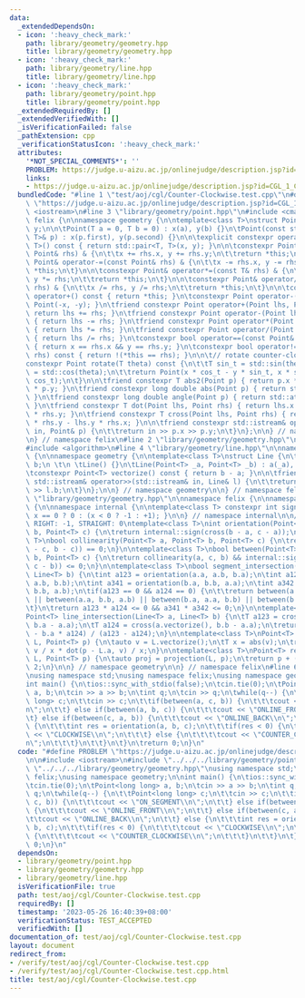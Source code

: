 ```yaml
---
data:
  _extendedDependsOn:
  - icon: ':heavy_check_mark:'
    path: library/geometry/geometry.hpp
    title: library/geometry/geometry.hpp
  - icon: ':heavy_check_mark:'
    path: library/geometry/line.hpp
    title: library/geometry/line.hpp
  - icon: ':heavy_check_mark:'
    path: library/geometry/point.hpp
    title: library/geometry/point.hpp
  _extendedRequiredBy: []
  _extendedVerifiedWith: []
  _isVerificationFailed: false
  _pathExtension: cpp
  _verificationStatusIcon: ':heavy_check_mark:'
  attributes:
    '*NOT_SPECIAL_COMMENTS*': ''
    PROBLEM: https://judge.u-aizu.ac.jp/onlinejudge/description.jsp?id=CGL_1_C
    links:
    - https://judge.u-aizu.ac.jp/onlinejudge/description.jsp?id=CGL_1_C
  bundledCode: "#line 1 \"test/aoj/cgl/Counter-Clockwise.test.cpp\"\n#define PROBLEM\
    \ \"https://judge.u-aizu.ac.jp/onlinejudge/description.jsp?id=CGL_1_C\"\n\n#include\
    \ <iostream>\n#line 3 \"library/geometry/point.hpp\"\n#include <cmath>\n\nnamespace\
    \ felix {\n\nnamespace geometry {\n\ntemplate<class T>\nstruct Point {\n\tT x,\
    \ y;\n\n\tPoint(T a = 0, T b = 0) : x(a), y(b) {}\n\tPoint(const std::pair<T,\
    \ T>& p) : x(p.first), y(p.second) {}\n\n\texplicit constexpr operator std::pair<T,\
    \ T>() const { return std::pair<T, T>(x, y); }\n\n\tconstexpr Point& operator+=(const\
    \ Point& rhs) & {\n\t\tx += rhs.x, y += rhs.y;\n\t\treturn *this;\n\t}\n\n\tconstexpr\
    \ Point& operator-=(const Point& rhs) & {\n\t\tx -= rhs.x, y -= rhs.y;\n\t\treturn\
    \ *this;\n\t}\n\n\tconstexpr Point& operator*=(const T& rhs) & {\n\t\tx *= rhs,\
    \ y *= rhs;\n\t\treturn *this;\n\t}\n\n\tconstexpr Point& operator/=(const T&\
    \ rhs) & {\n\t\tx /= rhs, y /= rhs;\n\t\treturn *this;\n\t}\n\n\tconstexpr Point\
    \ operator+() const { return *this; }\n\tconstexpr Point operator-() const { return\
    \ Point(-x, -y); }\n\tfriend constexpr Point operator+(Point lhs, Point rhs) {\
    \ return lhs += rhs; }\n\tfriend constexpr Point operator-(Point lhs, Point rhs)\
    \ { return lhs -= rhs; }\n\tfriend constexpr Point operator*(Point lhs, T rhs)\
    \ { return lhs *= rhs; }\n\tfriend constexpr Point operator/(Point lhs, T rhs)\
    \ { return lhs /= rhs; }\n\tconstexpr bool operator==(const Point& rhs) const\
    \ { return x == rhs.x && y == rhs.y; }\n\tconstexpr bool operator!=(const Point&\
    \ rhs) const { return !(*this == rhs); }\n\n\t// rotate counter-clockwise\n\t\
    constexpr Point rotate(T theta) const {\n\t\tT sin_t = std::sin(theta), cos_t\
    \ = std::cos(theta);\n\t\treturn Point(x * cos_t - y * sin_t, x * sin_t + y *\
    \ cos_t);\n\t}\n\n\tfriend constexpr T abs2(Point p) { return p.x * p.x + p.y\
    \ * p.y; }\n\tfriend constexpr long double abs(Point p) { return std::sqrt(abs2(p));\
    \ }\n\tfriend constexpr long double angle(Point p) { return std::atan2(p.y, p.x);\
    \ }\n\tfriend constexpr T dot(Point lhs, Point rhs) { return lhs.x * rhs.x + lhs.y\
    \ * rhs.y; }\n\tfriend constexpr T cross(Point lhs, Point rhs) { return lhs.x\
    \ * rhs.y - lhs.y * rhs.x; }\n\n\tfriend constexpr std::istream& operator>>(std::istream&\
    \ in, Point& p) {\n\t\treturn in >> p.x >> p.y;\n\t}\n};\n\n} // namespace geometry\n\
    \n} // namespace felix\n#line 2 \"library/geometry/geometry.hpp\"\n#include <vector>\n\
    #include <algorithm>\n#line 4 \"library/geometry/line.hpp\"\n\nnamespace felix\
    \ {\n\nnamespace geometry {\n\ntemplate<class T>\nstruct Line {\n\tPoint<T> a,\
    \ b;\n \t\n \tLine() {}\n\tLine(Point<T> _a, Point<T> _b) : a(_a), b(_b) {}\n\n\
    \tconstexpr Point<T> vectorize() const { return b - a; }\n\n\tfriend constexpr\
    \ std::istream& operator>>(std::istream& in, Line& l) {\n\t\treturn in >> l.a\
    \ >> l.b;\n\t}\n};\n\n} // namespace geometry\n\n} // namespace felix\n#line 6\
    \ \"library/geometry/geometry.hpp\"\n\nnamespace felix {\n\nnamespace geometry\
    \ {\n\nnamespace internal {\n\ntemplate<class T> constexpr int sign(T x) { return\
    \ x == 0 ? 0 : (x < 0 ? -1 : +1); }\n\n} // namespace internal\n\n// LEFT: +1,\
    \ RIGHT: -1, STRAIGHT: 0\ntemplate<class T>\nint orientation(Point<T> a, Point<T>\
    \ b, Point<T> c) {\n\treturn internal::sign(cross(b - a, c - a));\n}\n\ntemplate<class\
    \ T>\nbool collinearity(Point<T> a, Point<T> b, Point<T> c) {\n\treturn internal::sign(cross(a\
    \ - c, b - c)) == 0;\n}\n\ntemplate<class T>\nbool between(Point<T> a, Point<T>\
    \ b, Point<T> c) {\n\treturn collinearity(a, c, b) && internal::sign(dot(a - b,\
    \ c - b)) <= 0;\n}\n\ntemplate<class T>\nbool segment_intersection(Line<T> a,\
    \ Line<T> b) {\n\tint a123 = orientation(a.a, a.b, b.a);\n\tint a124 = orientation(a.a,\
    \ a.b, b.b);\n\tint a341 = orientation(b.a, b.b, a.a);\n\tint a342 = orientation(b.a,\
    \ b.b, a.b);\n\tif(a123 == 0 && a124 == 0) {\n\t\treturn between(a.a, b.a, a.b)\
    \ || between(a.a, b.b, a.b) || between(b.a, a.a, b.b) || between(b.a, a.b, b.b);\n\
    \t}\n\treturn a123 * a124 <= 0 && a341 * a342 <= 0;\n}\n\ntemplate<class T>\n\
    Point<T> line_intersection(Line<T> a, Line<T> b) {\n\tT a123 = cross(a.vectorize(),\
    \ b.a - a.a);\n\tT a124 = cross(a.vectorize(), b.b - a.a);\n\treturn (b.b * a123\
    \ - b.a * a124) / (a123 - a124);\n}\n\ntemplate<class T>\nPoint<T> projection(Line<T>\
    \ L, Point<T> p) {\n\tauto v = L.vectorize();\n\tT x = abs(v);\n\treturn L.a +\
    \ v / x * dot(p - L.a, v) / x;\n}\n\ntemplate<class T>\nPoint<T> reflection(Line<T>\
    \ L, Point<T> p) {\n\tauto proj = projection(L, p);\n\treturn p + (proj - p) *\
    \ 2;\n}\n\n} // namespace geometry\n\n} // namespace felix\n#line 6 \"test/aoj/cgl/Counter-Clockwise.test.cpp\"\
    \nusing namespace std;\nusing namespace felix;\nusing namespace geometry;\n\n\
    int main() {\n\tios::sync_with_stdio(false);\n\tcin.tie(0);\n\tPoint<long long>\
    \ a, b;\n\tcin >> a >> b;\n\tint q;\n\tcin >> q;\n\twhile(q--) {\n\t\tPoint<long\
    \ long> c;\n\t\tcin >> c;\n\t\tif(between(a, c, b)) {\n\t\t\tcout << \"ON_SEGMENT\\\
    n\";\n\t\t} else if(between(a, b, c)) {\n\t\t\tcout << \"ONLINE_FRONT\\n\";\n\t\
    \t} else if(between(c, a, b)) {\n\t\t\tcout << \"ONLINE_BACK\\n\";\n\t\t} else\
    \ {\n\t\t\tint res = orientation(a, b, c);\n\t\t\tif(res < 0) {\n\t\t\t\tcout\
    \ << \"CLOCKWISE\\n\";\n\t\t\t} else {\n\t\t\t\tcout << \"COUNTER_CLOCKWISE\\\
    n\";\n\t\t\t}\n\t\t}\n\t}\n\treturn 0;\n}\n"
  code: "#define PROBLEM \"https://judge.u-aizu.ac.jp/onlinejudge/description.jsp?id=CGL_1_C\"\
    \n\n#include <iostream>\n#include \"../../../library/geometry/point.hpp\"\n#include\
    \ \"../../../library/geometry/geometry.hpp\"\nusing namespace std;\nusing namespace\
    \ felix;\nusing namespace geometry;\n\nint main() {\n\tios::sync_with_stdio(false);\n\
    \tcin.tie(0);\n\tPoint<long long> a, b;\n\tcin >> a >> b;\n\tint q;\n\tcin >>\
    \ q;\n\twhile(q--) {\n\t\tPoint<long long> c;\n\t\tcin >> c;\n\t\tif(between(a,\
    \ c, b)) {\n\t\t\tcout << \"ON_SEGMENT\\n\";\n\t\t} else if(between(a, b, c))\
    \ {\n\t\t\tcout << \"ONLINE_FRONT\\n\";\n\t\t} else if(between(c, a, b)) {\n\t\
    \t\tcout << \"ONLINE_BACK\\n\";\n\t\t} else {\n\t\t\tint res = orientation(a,\
    \ b, c);\n\t\t\tif(res < 0) {\n\t\t\t\tcout << \"CLOCKWISE\\n\";\n\t\t\t} else\
    \ {\n\t\t\t\tcout << \"COUNTER_CLOCKWISE\\n\";\n\t\t\t}\n\t\t}\n\t}\n\treturn\
    \ 0;\n}\n"
  dependsOn:
  - library/geometry/point.hpp
  - library/geometry/geometry.hpp
  - library/geometry/line.hpp
  isVerificationFile: true
  path: test/aoj/cgl/Counter-Clockwise.test.cpp
  requiredBy: []
  timestamp: '2023-05-26 16:40:39+08:00'
  verificationStatus: TEST_ACCEPTED
  verifiedWith: []
documentation_of: test/aoj/cgl/Counter-Clockwise.test.cpp
layout: document
redirect_from:
- /verify/test/aoj/cgl/Counter-Clockwise.test.cpp
- /verify/test/aoj/cgl/Counter-Clockwise.test.cpp.html
title: test/aoj/cgl/Counter-Clockwise.test.cpp
---
```

